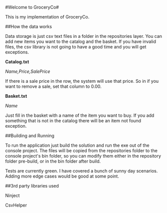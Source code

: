 #Welcome to GroceryCo#

This is my implementation of GroceryCo.

##How the data works

Data storage is just csv text files in a folder in the repositories layer.  You can add new items you want to the catalog and the basket.  If you have invalid files, the csv library is not going 
to have a good time and you will get exceptions.

**Catalog.txt**

*Name,Price,SalePrice*

If there is a sale price in the row, the system will use that price.  So in if you want to remove a sale, set that column to 0.00.

**Basket.txt**

*Name*

Just fill in the basket with a name of the item you want to buy.  If you add something that is not in the catalog there will be an item not found exception.

##Building and Running

To run the application just build the solution and run the exe out of the console project.  The files will be copied from the repositories folder to the console project's bin folder, so you can modify them 
either in the repository folder pre-build, or in the bin folder after build.

Tests are currently green.  I have covered a bunch of sunny day scenarios.  Adding more edge cases would be good at some point.

##3rd party libraries used

Ninject

CsvHelper


